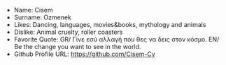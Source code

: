 - Name: Cisem
- Surname: Ozmenek
- Likes: Dancing, languages, movies&books, mythology and animals
- Dislike: Animal cruelty, roller coasters
- Favorite Quote: GR/ Γίνε εσύ αλλαγή που θες να δεις στον κόσμο. EN/ Be the change you want to see in the world.
- Github Profile URL: https://github.com/Cisem-Cy
